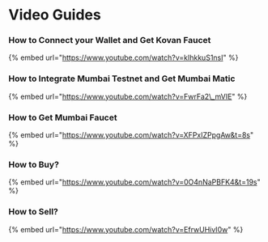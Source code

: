# Video Guides

### How to Connect your Wallet and Get Kovan Faucet

{% embed url="https://www.youtube.com/watch?v=kIhkkuS1nsI" %}



### How to Integrate Mumbai Testnet and Get Mumbai Matic

{% embed url="https://www.youtube.com/watch?v=FwrFa2\_mVIE" %}

### 

### How to Get Mumbai Faucet

{% embed url="https://www.youtube.com/watch?v=XFPxIZPpgAw&t=8s" %}



### How to Buy?

{% embed url="https://www.youtube.com/watch?v=0O4nNaPBFK4&t=19s" %}



### How to Sell?

{% embed url="https://www.youtube.com/watch?v=EfrwUHivI0w" %}



